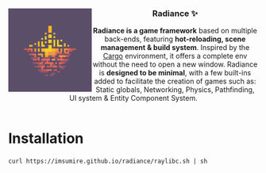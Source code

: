 <div align="center">
  <img alt="Logo" src="logo.png" align="left" width="168px">
  <section>
    <h3>Radiance ✨</h3>
    <b>Radiance is a game framework</b> based on multiple back-ends, featuring <b>hot-reloading, scene management & build system</b>. Inspired by the <a href="https://doc.rust-lang.org/cargo/">Cargo</a> environment, it offers a complete env without the need to open a new window. Radiance is <b>designed to be minimal</b>, with a few built-ins added to facilitate the creation of games such as: Static globals, Networking, Physics, Pathfinding, UI system & Entity Component System.
  </section>
</div>
<br>

# Installation
`curl https://imsumire.github.io/radiance/raylibc.sh | sh`
